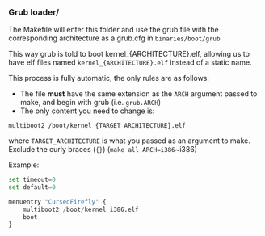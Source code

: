 ### Grub loader/

The Makefile will enter this folder and use the grub file with the corresponding architecture as a grub.cfg in `binaries/boot/grub`

This way grub is told to boot kernel_{ARCHITECTURE}.elf, allowing us to have elf files named `kernel_{ARCHITECTURE}.elf` instead of a static name.

This process is fully automatic, the only rules are as follows:

- The file **must** have the same extension as the `ARCH` argument passed to make, and begin with grub (i.e. `grub.ARCH`)
- The only content you need to change is:
```
multiboot2 /boot/kernel_{TARGET_ARCHITECTURE}.elf
```
where `TARGET_ARCHITECTURE` is what you passed as an argument to make. Exclude the curly braces (`{}`) (`make all ARCH=i386`~i386)

Example:
```python
set timeout=0
set default=0

menuentry "CursedFirefly" {
    multiboot2 /boot/kernel_i386.elf
    boot
}
```